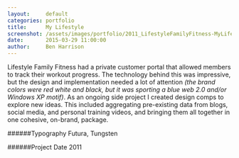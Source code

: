 ```yaml
---
layout:     default
categories: portfolio
title:      My Lifestyle
screenshot: /assets/images/portfolio/2011_LifestyleFamilyFitness-MyLifestyle.png
date:       2015-03-29 11:00:00
author:     Ben Harrison
---
```


Lifestyle Family Fitness had a private customer portal that allowed members to track their workout progress.
The technology behind this was impressive, but the design and implementation needed a lot of attention 
<em>(the brand colors were red white and black, but it was sporting a blue web 2.0 and/or Windows XP motif)</em>.
As an ongoing side project I created design comps to explore new ideas.
This included aggregating pre-existing data from blogs, social media, and personal training videos, 
and bringing them all together in one cohesive, on-brand, package.

######Typography
Futura, Tungsten

######Project Date
2011
